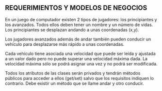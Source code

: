 ## REQUERIMIENTOS Y MODELOS DE NEGOCIOS

En un juego de computador existen 2 tipos de jugadores: los principiantes y los
avanzados. Todos ellos deben tener un nombre y un número de vidas. Los principiantes
se desplazan andando a unas coordenadas (x,y). 

Los jugadores avanzados además de andar también pueden conducir un vehículo para
desplazarse más rápido a unas coordenadas.

Cada vehículo tiene asociada una velocidad que puede ser leída y ajustada a un valor
dado pero no puede superar una velocidad máxima dada. La velocidad máxima sólo
se podrá asignar una vez y no podrá ser modificada.

Todos los atributos de las clases serán privados y tendrán métodos públicos para
acceder a ellos (get/set) salvo que los requisitos indiquen lo contrario.
Debe existir un método que se llame andar y otro conducir.